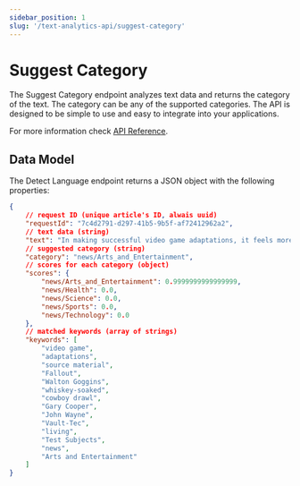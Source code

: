 ```yaml
---
sidebar_position: 1
slug: '/text-analytics-api/suggest-category'
---
```


# Suggest Category

The Suggest Category endpoint analyzes text data and returns the category of the text. The category can be any of the supported categories. The API is designed to be simple to use and easy to integrate into your applications.

For more information check [API Reference](/api-reference/suggest-category).

## Data Model

The Detect Language endpoint returns a JSON object with the following properties:
```json
{
	// request ID (unique article's ID, alwais uuid)
	"requestId": "7c4d2791-d297-41b5-9b5f-af72412962a2",
	// text data (string)
	"text": "In making successful video game adaptations, it feels more important to strike the right tone rather than follow the source material to the letter. “Tone” in Fallout is Walton Goggins’ whiskey-soaked cowboy drawl ripped straight from the age of Gary Cooper and John Wayne extolling the virtues of bucolic Vault-Tec living with a sign that says “Test Subjects” just a touch off-screen.",
	// suggested category (string)
	"category": "news/Arts_and_Entertainment",
    // scores for each category (object)
    "scores": {
        "news/Arts_and_Entertainment": 0.9999999999999999,
        "news/Health": 0.0,
        "news/Science": 0.0,
        "news/Sports": 0.0,
        "news/Technology": 0.0
    },
    // matched keywords (array of strings)
    "keywords": [
        "video game",
        "adaptations",
        "source material",
        "Fallout",
        "Walton Goggins",
        "whiskey-soaked",
        "cowboy drawl",
        "Gary Cooper",
        "John Wayne",
        "Vault-Tec",
        "living",
        "Test Subjects",
        "news",
        "Arts and Entertainment"
    ]
}
```
